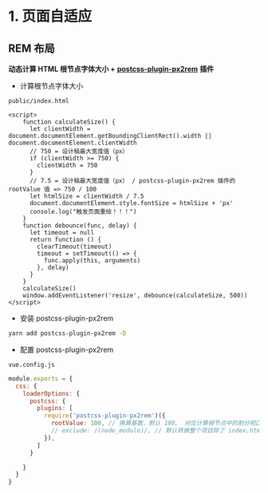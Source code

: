 # 1. 页面自适应

## REM 布局

**动态计算 HTML 根节点字体大小 +** [**postcss-plugin-px2rem**](https://yarnpkg.com/package/postcss-plugin-px2rem) **插件**

* 计算根节点字体大小

`public/index.html`

```markup
<script>
    function calculateSize() {
      let clientWidth = document.documentElement.getBoundingClientRect().width || document.documentElement.clientWidth
      // 750 = 设计稿最大宽度值（px）
      if (clientWidth >= 750) {
        clientWidth = 750
      }
      // 7.5 = 设计稿最大宽度值（px） / postcss-plugin-px2rem 插件的 rootValue 值 => 750 / 100
      let htmlSize = clientWidth / 7.5
      document.documentElement.style.fontSize = htmlSize + 'px'
      console.log("触发页面重绘！！！")
    }
    function debounce(func, delay) {
      let timeout = null
      return function () {
        clearTimeout(timeout)
        timeout = setTimeout(() => {
          func.apply(this, arguments)
        }, delay)
      }
    }
    calculateSize()
    window.addEventListener('resize', debounce(calculateSize, 500))
</script>
```

* 安装 postcss-plugin-px2rem

```bash
yarn add postcss-plugin-px2rem -D
```

* 配置 postcss-plugin-px2rem

`vue.config.js`

```javascript
module.exports = {
  css: {
    loaderOptions: {
      postcss: {
        plugins: [
          require('postcss-plugin-px2rem')({
            rootValue: 100, // 换算基数，默认 100。 对应计算根节点中的割分视口份数值。以此样式代码中可直接写 设计稿的 Web px 值
            // exclude: /(node_module)/, // 默认转换整个项目除了 index.html 外的所有文件内容中的 px。在不需要转换 UI 框架中的 px 时，须取消注释。
          }),
        ]
      }

    }
  }
}
```




